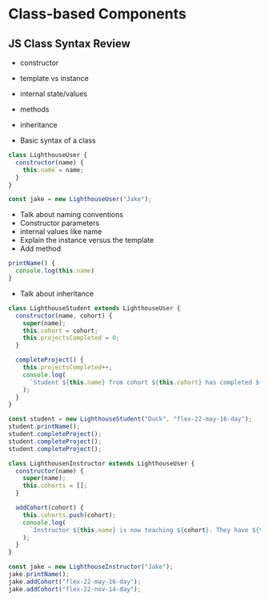 # Class-based Components

## JS Class Syntax Review

- constructor
- template vs instance
- internal state/values
- methods
- inheritance

- Basic syntax of a class

```js
class LighthouseUser {
  constructor(name) {
    this.name = name;
  }
}

const jake = new LighthouseUser("Jake");
```

- Talk about naming conventions
- Constructor parameters
- internal values like name
- Explain the instance versus the template
- Add method

```js
printName() {
  console.log(this.name)
}
```

- Talk about inheritance

```js
class LighthouseStudent extends LighthouseUser {
  constructor(name, cohort) {
    super(name);
    this.cohort = cohort;
    this.projectsCompleted = 0;
  }

  completeProject() {
    this.projectsCompleted++;
    console.log(
      `Student ${this.name} from cohort ${this.cohort} has completed ${this.projectsCompleted} projects`
    );
  }
}

const student = new LighthouseStudent("Duck", "flex-22-may-16-day");
student.printName();
student.completeProject();
student.completeProject();
student.completeProject();

class LighthousenInstructor extends LighthouseUser {
  constructor(name) {
    super(name);
    this.cohorts = [];
  }

  addCohort(cohort) {
    this.cohorts.push(cohort);
    console.log(
      `Instructor ${this.name} is now teaching ${cohort}. They have ${this.cohorts.length} in their schedule.`
    );
  }
}

const jake = new LighthouseInstructor("Jake");
jake.printName();
jake.addCohort("flex-22-may-16-day");
jake.addCohort("flex-22-nov-14-day");
```
